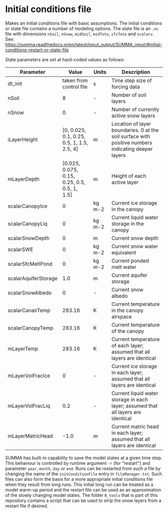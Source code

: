 # Initial conditions file
Makes an initial conditions file with basic assumptions. The initial conditions or state file contains a number of modeling options. The state file is an `.nc` file with dimensions `nSoil`, `nSnow`, `midSoil`, `midToto`, `ifcToto` and `scalarv`. See: https://summa.readthedocs.io/en/latest/input_output/SUMMA_input/#initial-conditions-restart-or-state-file

State parameters are set at hard-coded values as follows:

| Parameter            | Value                                        | Units  | Description |
|----------------------|----------------------------------------------|--------|-------------|
| dt_init              | taken from control file                      | s      | Time step size of forcing data |
| nSoil                | 8                                            | -      | Number of soil layers |
| nSnow                | 0                                            | -      | Number of currently active snow layers |
| iLayerHeight         | [0, 0.025, 0.1, 0.25, 0.5, 1, 1.5, 2.5, 4]   | m      | Location of layer boundaries. 0 at the soil surface with positive numbers indicating deeper layers |
| mLayerDepth          | [0.025, 0.075, 0.15, 0.25, 0.5, 0.5, 1, 1.5] | m      | Height of each active layer |
| scalarCanopyIce      | 0                                            | kg m-2 | Current ice storage in the canopy |
| scalarCanopyLiq      | 0                                            | kg m-2 | Current liquid water storage in the canopy |
| scalarSnowDepth      | 0                                            | m      | Current snow depth |
| scalarSWE            | 0                                            | kg m-2 | Current snow water equivalent |
| scalarSfcMeltPond    | 0                                            | kg m-2 | Current ponded melt water |
| scalarAquiferStorage | 1.0                                          | m      | Current aquifer storage |
| scalarSnowAlbedo     | 0                                            | -      | Current snow albedo |
| scalarCanairTemp     | 283.16                                       | K      | Current temperature in the canopy airspace |
| scalarCanopyTemp     | 283.16                                       | K      | Current temperature of the canopy |
| mLayerTemp           | 283.16                                       | K      | Current temperature of each layer; assumed that all layers are identical |
| mLayerVolFracIce     | 0                                            | -      | Current ice storage in each layer; assumed that all layers are identical |
| mLayerVolFracLiq     | 0.2                                          | -      | Current liquid water storage in each layer; assumed that all layers are identical |
| mLayerMatricHead     | -1.0                                         | m      | Current matric head in each layer; assumed that all layers are identical |

SUMMA has built-in capability to save the model states at a given time step. This behaviour is controlled by runtime argument `-r` (for "restart") and parameter `year`, `month`, `day` or `end`. Runs can be restarted from such a file by changing the name of the `initConditionFile` entry in `fileManager.txt`. Such files can also form the basis for a more appropriate initial conditions file when they result from long runs. This initial long run can be treated as a model warm-up period and the restart file can be used as an approximation of the slowly changing model states. The folder `0_tools` that is part of this repository contains a script that can be used to strip the snow layers from a restart file if desired.
